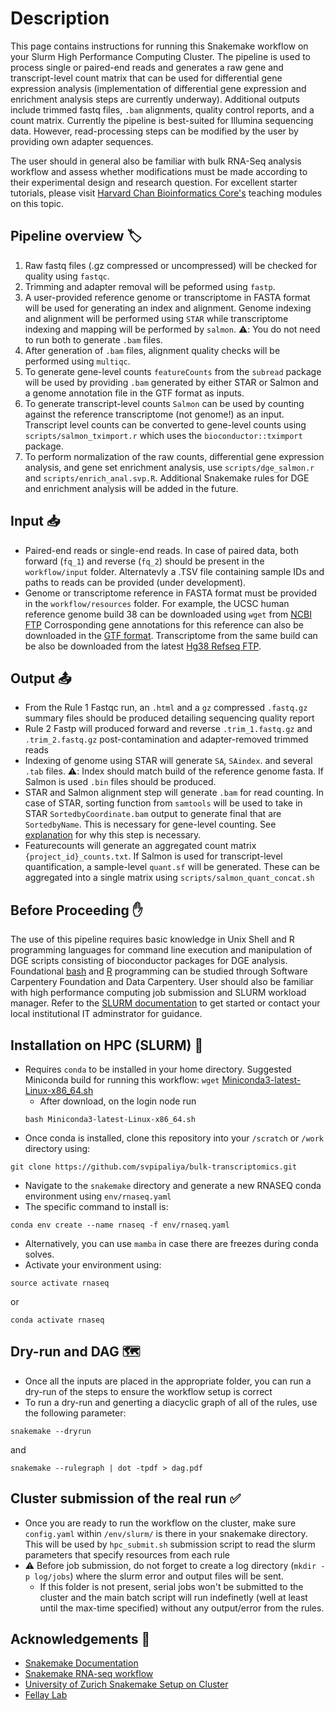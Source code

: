 # Description
This page contains instructions for running this Snakemake workflow on your Slurm High Performance Computing Cluster. The pipeline is used to process single or paired-end reads and generates a raw gene and transcript-level count matrix that can be used for differential gene expression analysis (implementation of differential gene expression and enrichment analysis steps are currently underway). Additional outputs include trimmed fastq files, `.bam` alignments, quality control reports, and a count matrix. 
Currently the pipeline is best-suited for Illumina sequencing data. However, read-processing steps can be modified by the user by providing own adapter sequences. 

The user should in general also be familiar with bulk RNA-Seq analysis workflow and assess whether modifications must be made according to their experimental design and research question. For excellent starter tutorials, please visit [Harvard Chan Bioinformatics Core's](https://github.com/hbctraining) teaching modules on this topic. 

## Pipeline overview :label:
1. Raw fastq files (.gz compressed or uncompressed) will be checked for quality using `fastqc`.
2. Trimming and adapter removal will be peformed using `fastp`.
3. A user-provided reference genome or transcriptome in FASTA format will be used for generating an index and alignment. Genome indexing and alignment will be performed using `STAR` while transcriptome indexing and mapping will be performed by `salmon`. ⚠️: You do not need to run both to generate `.bam` files. 
4. After generation of `.bam` files, alignment quality checks will be performed using `multiqc`.
5. To generate gene-level counts `featureCounts` from the `subread` package will be used by providing `.bam` generated by either STAR or Salmon and a genome annotation file in the GTF format as inputs.
6. To generate transcript-level counts `Salmon` can be used by counting against the reference transcriptome (not genome!) as an input. Transcript level counts can be converted to gene-level counts using `scripts/salmon_tximport.r` which uses the `bioconductor::tximport` package. 
7. To perform normalization of the raw counts, differential gene expression analysis, and gene set enrichment analysis, use `scripts/dge_salmon.r` and `scripts/enrich_anal.svp.R`. Additional Snakemake rules for DGE and enrichment analysis will be added in the future. 

## Input :inbox_tray:
- Paired-end reads or single-end reads. In case of paired data, both forward (`fq_1`) and reverse (`fq_2`) should be present in the `workflow/input` folder. Alternatevly a .TSV file containing sample IDs and paths to reads can be provided (under development).
- Genome or transcriptome reference in FASTA format must be provided in the `workflow/resources` folder. For example, the UCSC human reference genome build 38 can be downloaded using `wget` from [NCBI FTP](https://ftp.ncbi.nlm.nih.gov/genomes/all/GCA/000/001/405/GCA_000001405.15_GRCh38/seqs_for_alignment_pipelines.ucsc_ids/GCA_000001405.15_GRCh38_full_analysis_set.fna.gz) Corrosponding gene annotations for this reference can also be downloaded in the [GTF format](https://ftp.ncbi.nlm.nih.gov/genomes/all/GCA/000/001/405/GCA_000001405.15_GRCh38/seqs_for_alignment_pipelines.ucsc_ids/GCA_000001405.15_GRCh38_full_analysis_set.refseq_annotation.gtf.gz). Transcriptome from the same build can be also be downloaded from the latest [Hg38 Refseq FTP](https://ftp.ncbi.nlm.nih.gov/refseq/H_sapiens/annotation/GRCh38_latest/refseq_identifiers/GRCh38_latest_rna.fna.gz).

## Output :outbox_tray:
- From the Rule 1 Fastqc run, an `.html` and a `gz` compressed `.fastq.gz` summary files should be produced detailing sequencing quality report
- Rule 2 Fastp will produced forward and reverse `.trim_1.fastq.gz` and `.trim_2.fastq.gz` post-contamination and adapter-removed trimmed reads
- Indexing of genome using STAR will generate `SA`, `SAindex`. and several `.tab` files. ⚠️: Index should match build of the reference genome fasta. If Salmon is used `.bin` files should be produced.
- STAR and Salmon alignment step will generate `.bam` for read counting. In case of STAR, sorting function from `samtools` will be used to take in STAR `SortedbyCoordinate.bam` output to generate final that are `SortedbyName`. This is necessary for gene-level counting. See [explanation](https://hbctraining.github.io/Intro-to-rnaseq-hpc-O2/lessons/05_counting_reads.html) for why this step is necessary.
- Featurecounts will generate an aggregated count matrix `{project_id}_counts.txt`. If Salmon is used for transcript-level quantification, a sample-level `quant.sf` will be generated. These can be aggregated into a single matrix using `scripts/salmon_quant_concat.sh`

## Before Proceeding :raised_hand:
The use of this pipeline requires basic knowledge in Unix Shell and R programming languages for command line execution and manipulation of DGE scripts consisting of bioconductor packages for DGE analysis. Foundational [bash](https://swcarpentry.github.io/shell-novice/) and [R](https://datacarpentry.org/genomics-r-intro/) programming can be studied through Software Carpentery Foundation and Data Carpentery.
User should also be familiar with high performance computing job submission and SLURM workload manager. Refer to the [SLURM documentation](https://slurm.schedmd.com/documentation.html) to get started or contact your local institutional IT adminstrator for guidance.  

## Installation on HPC (SLURM) :battery:
- Requires `conda` to be installed in your home directory. Suggested Miniconda build for running this workflow: `wget` [Miniconda3-latest-Linux-x86_64.sh](https://docs.conda.io/projects/conda/en/latest/user-guide/install/linux.html) 
  -   After download, on the login node run 
  ```
  bash Miniconda3-latest-Linux-x86_64.sh
  ```
 - Once conda is installed, clone this repository into your `/scratch` or `/work` directory using:
  ```
  git clone https://github.com/svpipaliya/bulk-transcriptomics.git
  ```
   -  Navigate to the `snakemake` directory and generate a new RNASEQ conda environment using `env/rnaseq.yaml`
   -  The specific command to install is: 
   ```
   conda env create --name rnaseq -f env/rnaseq.yaml
   ```
   - Alternatively, you can use `mamba` in case there are freezes during conda solves.
   -  Activate your environment using:
   ```
   source activate rnaseq
   ``` 
   or
   ```
   conda activate rnaseq
   ```

## Dry-run and DAG :world_map:
- Once all the inputs are placed in the appropriate folder, you can run a dry-run of the steps to ensure the workflow setup is correct
-   To run a dry-run and generting a diacyclic graph of all of the rules, use the following parameter:  
```
snakemake --dryrun
``` 
and
```
snakemake --rulegraph | dot -tpdf > dag.pdf
```

## Cluster submission of the real run :white_check_mark:
- Once you are ready to run the workflow on the cluster, make sure `config.yaml` within `/env/slurm/` is there in your snakemake directory. This will be used by  `hpc_submit.sh` submission script to read the slurm parameters that specify resources from each rule
- :warning: Before job submission, do not forget to create a log directory (`mkdir -p log/jobs`) where the slurm error and output files will be sent.
   - If this folder is not present, serial jobs won't be submitted to the cluster and the main batch script will run indefinetly (well at least until the max-time specified) without any output/error from the rules.

## Acknowledgements 👏
- [Snakemake Documentation](https://snakemake.readthedocs.io/en/stable/)
- [Snakemake RNA-seq workflow](https://github.com/snakemake-workflows/rna-seq-star-deseq2)
- [University of Zurich Snakemake Setup on Cluster](https://docs.s3it.uzh.ch/how-to_articles/how_to_run_snakemake/)
- [Fellay Lab](https://fellay-lab.epfl.ch/)
